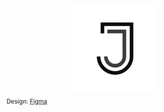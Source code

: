 <div style="display: flex; justify-content: center;">
    <img src="./public/images/logo.png" style="width: 200px">
</div>

Design: <a href="https://www.figma.com/file/25Ds11wxar0W9WI6xSR7nZ/Jollification?type=design&node-id=0-1&mode=design&t=tDhAzDGqGCdcOmlg-0"> Figma </a>
